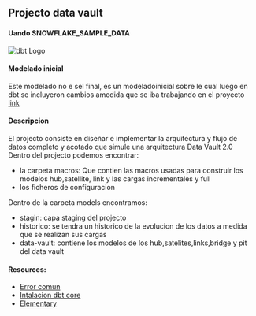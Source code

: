 ## Projecto data vault

#### Uando SNOWFLAKE_SAMPLE_DATA

![dbt Logo](https://docs.snowflake.com/en/_images/sample-data-tpch-schema.png)

#### Modelado inicial
Este modelado no e sel final, es un modeladoinicial sobre le cual luego en dbt se incluyeron cambios amedida que se iba trabajando en el proyecto
[link](https://dbdiagram.io/d/Data-vault-651fb156ffbf5169f02825a3)


#### Descripcion

El projecto consiste en diseñar e implementar la arquitectura y flujo de datos completo y acotado que simule una arquitectura Data Vault 2.0  
Dentro del projecto podemos encontrar:
  - la carpeta macros: Que contien las macros usadas para construir los modelos hub,satellite, link y las cargas incrementales y full
  - los ficheros de configuracion  

Dentro de la carpeta models encontramos:
  - stagin: capa staging del projecto
  - historico: se tendra un historico de la evolucion de los datos a medida que se realizan sus cargas
  - data-vault: contiene los modelos de los hub,satelites,links,bridge y pit del data vault

#### Resources:

- [ Error comun](https://discourse.getdbt.com/t/package-installation-fails-on-windows-when-directory-paths-are-very-long/5007)
- [Intalacion dbt core](https://docs.getdbt.com/docs/core/installation)
- [Elementary](https://docs.elementary-data.com/introduction)